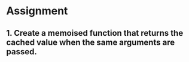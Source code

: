 # Assignment

## 1. Create a memoised function that returns the cached value when the same arguments are passed.

